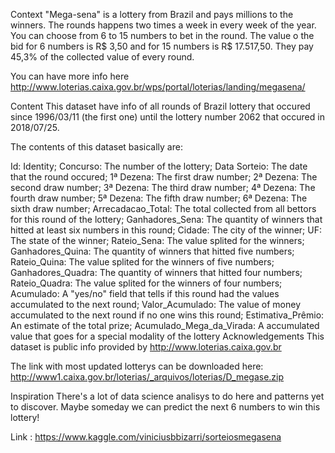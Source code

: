 Context
"Mega-sena" is a lottery from Brazil and pays millions to the winners. The rounds happens two times a week in every week of the year. You can choose from 6 to 15 numbers to bet in the round. The value o the bid for 6 numbers is R$ 3,50 and for 15 numbers is R$ 17.517,50. They pay 45,3% of the collected value of every round.

You can have more info here http://www.loterias.caixa.gov.br/wps/portal/loterias/landing/megasena/

Content
This dataset have info of all rounds of Brazil lottery that occured since 1996/03/11 (the first one) until the lottery number 2062 that occured in 2018/07/25.

The contents of this dataset basically are:

Id: Identity;
Concurso: The number of the lottery;
Data Sorteio: The date that the round occured;
1ª Dezena: The first draw number;
2ª Dezena: The second draw number;
3ª Dezena: The third draw number;
4ª Dezena: The fourth draw number;
5ª Dezena: The fifth draw number;
6ª Dezena: The sixth draw number;
Arrecadacao_Total: The total collected from all bettors for this round of the lottery;
Ganhadores_Sena: The quantity of winners that hitted at least six numbers in this round;
Cidade: The city of the winner;
UF: The state of the winner;
Rateio_Sena: The value splited for the winners;
Ganhadores_Quina: The quantity of winners that hitted five numbers;
Rateio_Quina: The value splited for the winners of five numbers;
Ganhadores_Quadra: The quantity of winners that hitted four numbers;
Rateio_Quadra: The value splited for the winners of four numbers;
Acumulado: A "yes/no" field that tells if this round had the values accumulated to the next round;
Valor_Acumulado: The value of money accumulated to the next round if no one wins this round;
Estimativa_Prêmio: An estimate of the total prize;
Acumulado_Mega_da_Virada: A accumulated value that goes for a special modality of the lottery
Acknowledgements
This dataset is public info provided by http://www.loterias.caixa.gov.br

The link with most updated lotterys can be downloaded here: http://www1.caixa.gov.br/loterias/_arquivos/loterias/D_megase.zip

Inspiration
There's a lot of data science analisys to do here and patterns yet to discover. Maybe someday we can predict the next 6 numbers to win this lottery!



Link : https://www.kaggle.com/viniciusbbizarri/sorteiosmegasena
